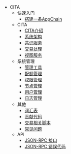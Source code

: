 - CITA 
    - 快速入门 
        - [搭建一条AppChain](zh-cn/cita/get-started/appchain)
    - CITA 
        - [CITA介绍](zh-cn/cita/cita/welcome)
        - [系统架构](zh-cn/cita/cita/architecture)
        - [共识服务](zh-cn/cita/cita/consensus)
        - [交易处理](zh-cn/cita/cita/transaction)
        - [视图服务](zh-cn/cita/cita/view)
    - 系统管理 
        - [管理工具](zh-cn/cita/system/admintool)
        - [配额管理](zh-cn/cita/system/quota)
        - [权限管理](zh-cn/cita/system/permission)
        - [节点管理](zh-cn/cita/system/node)
        - [用户管理](zh-cn/cita/system/user)
        - [日志管理](zh-cn/cita/system/log)
    - 其他 
        - [词汇表](zh-cn/cita/miscellaneous/glossary)
        - [贡献代码](zh-cn/cita/miscellaneous/contributing)
        - [交易相关脚本](zh-cn/cita/miscellaneous/txtool)
        - [常见问题](zh-cn/cita/miscellaneous/faq)
    - API 
        - [JSON-RPC 接口](zh-cn/cita/api/rpc)
        - [JSON-RPC 错误代码](zh-cn/cita/api/rpc-error)